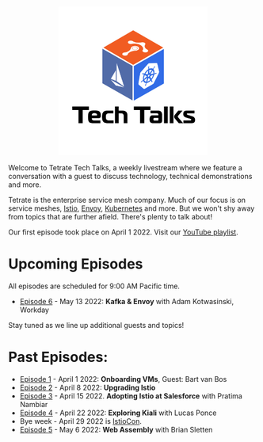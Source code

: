 
<center>
<img src="assets/logo.jpg" width="300" alt="Tetrate Tech Talks Logo">
</center>

Welcome to Tetrate Tech Talks, a weekly livestream where we feature a conversation with a guest to discuss technology, technical demonstrations and more.

Tetrate is the enterprise service mesh company.  Much of our focus is on service meshes, [Istio](https://istio.io/), [Envoy](https://www.envoyproxy.io/), [Kubernetes](https://kubernetes.io/) and more.  But we won't shy away from topics that are further afield.  There's plenty to talk about!

Our first episode took place on April 1 2022.
Visit our [YouTube playlist](https://www.youtube.com/playlist?list=PLm51GPKRAmTlOkjWDJBQYtjcc9WPk4E4F).

# Upcoming Episodes

All episodes are scheduled for 9:00 AM Pacific time.

- [Episode 6](episode6/) - May 13 2022: **Kafka & Envoy** with Adam Kotwasinski, Workday

Stay tuned as we line up additional guests and topics!

# Past Episodes:

- [Episode 1](episode1/) - April 1 2022: **Onboarding VMs**, Guest: Bart van Bos
- [Episode 2](episode2/) - April 8 2022:  **Upgrading Istio**
- [Episode 3](episode3/) - April 15 2022.  **Adopting Istio at Salesforce** with Pratima Nambiar
- [Episode 4](episode4/) - April 22 2022: **Exploring Kiali** with Lucas Ponce
- Bye week - April 29 2022 is [IstioCon](https://events.istio.io/istiocon-2022/program/).
- [Episode 5](episode5/) - May 6 2022: **Web Assembly** with Brian Sletten